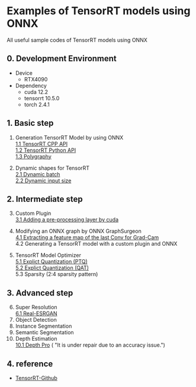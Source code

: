 # Examples of TensorRT models using ONNX

All useful sample codes of TensorRT models using ONNX

## 0. Development Environment

- Device
  - RTX4090
- Dependency
  - cuda 12.2
  - tensorrt 10.5.0
  - torch 2.4.1

## 1. Basic step

1. Generation TensorRT Model by using ONNX  
   [1.1 TensorRT CPP API](timm_to_trt_cpp/README.md)  
   [1.2 TensorRT Python API](timm_to_trt_python1/README.md)  
   [1.3 Polygraphy](timm_to_trt_python2/README.md)

2. Dynamic shapes for TensorRT  
   [2.1 Dynamic batch](dynamic_batch_trt/README.md)  
   [2.2 Dynamic input size](dynamic_input_size_trt/README.md)

## 2. Intermediate step

3. Custom Plugin  
   [3.1 Adding a pre-processing layer by cuda](custom_layer/README.md)

4. Modifying an ONNX graph by ONNX GraphSurgeon  
   [4.1 Extracting a feature map of the last Conv for Grad-Cam](gradcam_trt/README.md)  
   4.2 Generating a TensorRT model with a custom plugin and ONNX

5. TensorRT Model Optimizer  
   [5.1 Explict Quantization (PTQ)](tmo/tmo_ptq/README.md)  
   [5.2 Explict Quantization (QAT)](tmo/tmo_qat/README.md)  
   5.3 Sparsity (2:4 sparsity pattern)

## 3. Advanced step

6. Super Resolution  
   [6.1 Real-ESRGAN](super_resolution_trt/README.md)
7. Object Detection
8. Instance Segmentation
9. Semantic Segmentation
10. Depth Estimation  
     [10.1 Depth Pro](depth_estimation_trt/README.md) (
    "It is under repair due to an accuracy issue.")

## 4. reference

- [TensorRT-Github](https://github.com/NVIDIA/TensorRT)
